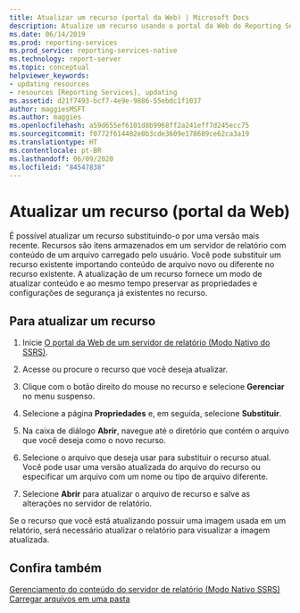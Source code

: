 ```yaml
---
title: Atualizar um recurso (portal da Web) | Microsoft Docs
description: Atualize um recurso usando o portal da Web do Reporting Services. Substitua um recurso existente importando conteúdo de arquivo novo ou diferente no recurso existente.
ms.date: 06/14/2019
ms.prod: reporting-services
ms.prod_service: reporting-services-native
ms.technology: report-server
ms.topic: conceptual
helpviewer_keywords:
- updating resources
- resources [Reporting Services], updating
ms.assetid: d21f7493-bcf7-4e9e-9886-55ebdc1f1037
author: maggiesMSFT
ms.author: maggies
ms.openlocfilehash: a59d655ef6101d8b9968ff2a241eff7d245ecc75
ms.sourcegitcommit: f0772f614482e0b3cde3609e178689ce62ca3a19
ms.translationtype: HT
ms.contentlocale: pt-BR
ms.lasthandoff: 06/09/2020
ms.locfileid: "84547838"
---
```

# <a name="update-a-resource-web-portal"></a>Atualizar um recurso (portal da Web)
  É possível atualizar um recurso substituindo-o por uma versão mais recente. Recursos são itens armazenados em um servidor de relatório com conteúdo de um arquivo carregado pelo usuário. Você pode substituir um recurso existente importando conteúdo de arquivo novo ou diferente no recurso existente. A atualização de um recurso fornece um modo de atualizar conteúdo e ao mesmo tempo preservar as propriedades e configurações de segurança já existentes no recurso.  
  
## <a name="to-update-a-resource"></a>Para atualizar um recurso  
  
1.  Inicie [O portal da Web de um servidor de relatório (Modo Nativo do SSRS)](../../reporting-services/web-portal-ssrs-native-mode.md).  
  
2.  Acesse ou procure o recurso que você deseja atualizar.  
  
3.  Clique com o botão direito do mouse no recurso e selecione **Gerenciar** no menu suspenso.  
  
4.  Selecione a página **Propriedades** e, em seguida, selecione **Substituir**.  
  
5.  Na caixa de diálogo **Abrir**, navegue até o diretório que contém o arquivo que você deseja como o novo recurso.  
  
6.  Selecione o arquivo que deseja usar para substituir o recurso atual. Você pode usar uma versão atualizada do arquivo do recurso ou especificar um arquivo com um nome ou tipo de arquivo diferente.  
  
7.  Selecione **Abrir** para atualizar o arquivo de recurso e salve as alterações no servidor de relatório.  
  
 Se o recurso que você está atualizando possuir uma imagem usada em um relatório, será necessário atualizar o relatório para visualizar a imagem atualizada.  
  
## <a name="see-also"></a>Confira também  
 [Gerenciamento do conteúdo do servidor de relatório (Modo Nativo SSRS)](../../reporting-services/report-server/report-server-content-management-ssrs-native-mode.md)   
 [Carregar arquivos em uma pasta](../../reporting-services/report-server/upload-files-to-a-folder.md)   
  

